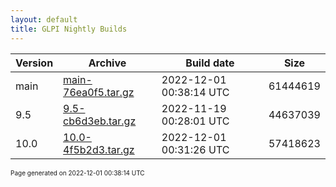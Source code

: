 ```yaml
---
layout: default
title: GLPI Nightly Builds
---
```


Version|Archive|Build date|Size
---|---|---|---
main|[main-76ea0f5.tar.gz](main-76ea0f5.tar.gz)|2022-12-01 00:38:14 UTC|61444619
9.5|[9.5-cb6d3eb.tar.gz](9.5-cb6d3eb.tar.gz)|2022-11-19 00:28:01 UTC|44637039
10.0|[10.0-4f5b2d3.tar.gz](10.0-4f5b2d3.tar.gz)|2022-12-01 00:31:26 UTC|57418623

<font size="1">Page generated on 2022-12-01 00:38:14 UTC</font>
